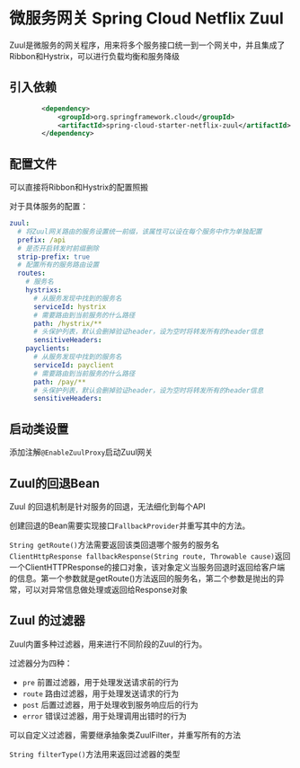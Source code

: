 # 微服务网关 Spring Cloud Netflix Zuul

Zuul是微服务的网关程序，用来将多个服务接口统一到一个网关中，并且集成了Ribbon和Hystrix，可以进行负载均衡和服务降级

## 引入依赖

```xml
        <dependency>
            <groupId>org.springframework.cloud</groupId>
            <artifactId>spring-cloud-starter-netflix-zuul</artifactId>
        </dependency>
```

## 配置文件

可以直接将Ribbon和Hystrix的配置照搬

对于具体服务的配置：

```yaml
zuul:
  # 将Zuul网关路由的服务设置统一前缀，该属性可以设在每个服务中作为单独配置
  prefix: /api
  # 是否开启转发时前缀删除
  strip-prefix: true
  # 配置所有的服务路由设置
  routes:
    # 服务名
    hystrixs:
      # 从服务发现中找到的服务名
      serviceId: hystrix
      # 需要路由到当前服务的什么路径
      path: /hystrix/**
      # 头保护列表，默认会删掉验证header，设为空时将转发所有的header信息
      sensitiveHeaders:
    payclients:
      # 从服务发现中找到的服务名
      serviceId: payclient
      # 需要路由到当前服务的什么路径
      path: /pay/**
      # 头保护列表，默认会删掉验证header，设为空时将转发所有的header信息
      sensitiveHeaders:
```

## 启动类设置

添加注解`@EnableZuulProxy`启动Zuul网关

## Zuul的回退Bean

Zuul 的回退机制是针对服务的回退，无法细化到每个API

创建回退的Bean需要实现接口`FallbackProvider`并重写其中的方法。

`String getRoute()`方法需要返回该类回退哪个服务的服务名
`ClientHttpResponse fallbackResponse(String route, Throwable cause)`返回一个ClientHTTPResponse的接口对象，该对象定义当服务回退时返回给客户端的信息。第一个参数就是getRoute()方法返回的服务名，第二个参数是抛出的异常，可以对异常信息做处理或返回给Response对象


## Zuul 的过滤器

Zuul内置多种过滤器，用来进行不同阶段的Zuul的行为。

过滤器分为四种：
- `pre` 前置过滤器，用于处理发送请求前的行为
- `route` 路由过滤器，用于处理发送请求的行为
- `post` 后置过滤器，用于处理收到服务响应后的行为
- `error` 错误过滤器，用于处理调用出错时的行为

可以自定义过滤器，需要继承抽象类ZuulFilter，并重写所有的方法

`String filterType()`方法用来返回过滤器的类型
